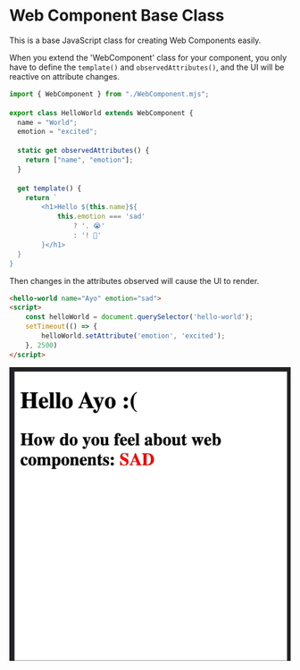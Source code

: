 # Web Component Base Class

This is a base JavaScript class for creating Web Components easily.

When you extend the 'WebComponent' class for your component, you only have to define the `template()` and `observedAttributes()`, and the UI will be reactive on attribute changes.

```js
import { WebComponent } from "./WebComponent.mjs";

export class HelloWorld extends WebComponent {
  name = "World";
  emotion = "excited";

  static get observedAttributes() {
    return ["name", "emotion"];
  }

  get template() {
    return `
        <h1>Hello ${this.name}${
            this.emotion === 'sad'
                ? '. 😭'
                : '! 🙌'
        }</h1>
  }
}
```

Then changes in the attributes observed will cause the UI to render.

```html
<hello-world name="Ayo" emotion="sad">
<script>
    const helloWorld = document.querySelector('hello-world');
    setTimeout(() => {
        helloWorld.setAttribute('emotion', 'excited');
    }, 2500)
</script>
```

![UI showing feeling toward Web Components changing from SAD to EXCITED](./assets/wc-feeling.gif)
